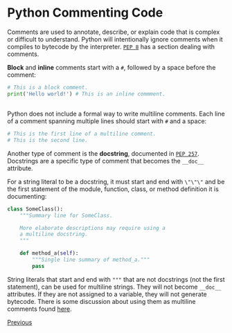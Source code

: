 # Python Commenting Code

Comments are used to annotate, describe, or explain code that is complex or difficult to understand. Python will intentionally ignore comments when it compiles to bytecode by the interpreter. [`PEP 8`](https://www.python.org/dev/peps/pep-0008/#comments) has a section dealing with comments.

**Block** and **inline** comments start with a `#`, followed by a space before the comment:

```python
# This is a block comment.
print('Hello world!') # This is an inline commment.
```

##  

Python does not include a formal way to write multiline comments. Each line of a comment spanning multiple lines should start with `#` and a space:

```python
# This is the first line of a multiline comment.
# This is the second line.
```

Another type of comment is the **docstring**, documented in [`PEP 257`](https://www.python.org/dev/peps/pep-0257/). Docstrings are a specific type of comment that becomes the `__doc__` attribute.

For a string literal to be a docstring, it must start and end with `\"\"\"` and be the first statement of the module, function, class, or method definition it is documenting:

```python
class SomeClass():
    """Summary line for SomeClass.

    More elaborate descriptions may require using a
    a multiline docstring.
    """

    def method_a(self):
        """Single line summary of method_a."""
        pass
```

String literals that start and end with `"""` that are not docstrings (not the first statement), can be used for multiline strings. They will not become `__doc__` attributes. If they are not assigned to a variable, they will not generate bytecode. There is some discussion about using them as multiline comments found [here](http://stackoverflow.com/questions/7696924/multiline-comments-in-python).

[Previous](Python-Basics)
